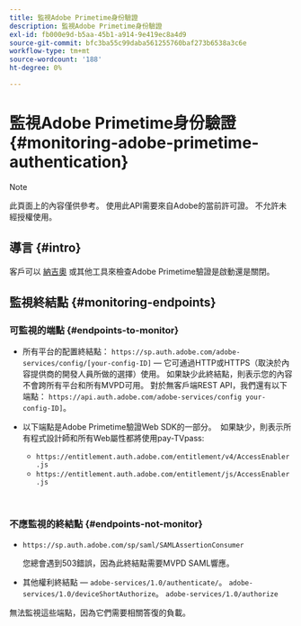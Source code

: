 ```yaml
---
title: 監視Adobe Primetime身份驗證
description: 監視Adobe Primetime身份驗證
exl-id: fb000e9d-b5aa-45b1-a914-9e419ec8a4d9
source-git-commit: bfc3ba55c99daba561255760baf273b6538a3c6e
workflow-type: tm+mt
source-wordcount: '188'
ht-degree: 0%

---
```


# 監視Adobe Primetime身份驗證 {#monitoring-adobe-primetime-authentication}

>[!NOTE]
>
>此頁面上的內容僅供參考。 使用此API需要來自Adobe的當前許可證。 不允許未經授權使用。

## 導言 {#intro}

客戶可以 [納吉奧](http://www.nagios.org) 或其他工具來檢查Adobe Primetime驗證是啟動還是關閉。 

## 監視終結點 {#monitoring-endpoints}

### 可監視的端點 {#endpoints-to-monitor}

* 所有平台的配置終結點： `https://sp.auth.adobe.com/adobe-services/config/[your-config-ID]` — 它可通過HTTP或HTTPS（取決於內容提供商的開發人員所做的選擇）使用。 如果缺少此終結點，則表示您的內容不會跨所有平台和所有MVPD可用。 對於無客戶端REST API，我們還有以下端點：  `https://api.auth.adobe.com/adobe-services/config your-config-ID]`。

* 以下端點是Adobe Primetime驗證Web SDK的一部分。  如果缺少，則表示所有程式設計師和所有Web屬性都將使用pay-TVpass:

   * `https://entitlement.auth.adobe.com/entitlement/v4/AccessEnabler.js`
   * `https://entitlement.auth.adobe.com/entitlement/js/AccessEnabler.js`

 
### 不應監視的終結點 {#endpoints-not-monitor}

* `https://sp.auth.adobe.com/sp/saml/SAMLAssertionConsumer`

   您總會遇到503錯誤，因為此終結點需要MVPD SAML響應。

* 其他權利終結點 —  `adobe-services/1.0/authenticate/`。 `adobe-services/1.0/deviceShortAuthorize`。 `adobe-services/1.0/authorize`

無法監視這些端點，因為它們需要相關答復的負載。
